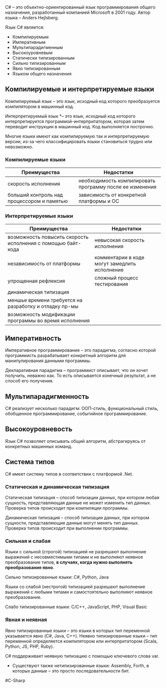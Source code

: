 C# – это объектно-ориентированный язык программирования общего назначения, разработанный компанией Microsoft в 2001 году. Автор языка – Anders Hejlsberg.

Язык C# является:

* Компилируемым
* Императивным
* Мультипарадигменным
* Высокоуровневым
* Статически типизированным
* Сильно типизированным
* Явно типизированным
* Языком общего назначения

## Компилируемые и интерпретируемые языки

Компилируемый язык – это язык, исходный код которого преобразуется компилятором в машинный код.

Интерпретируемый язык \*– это язык, исходный код которого интерпретируется программой-интерпритатором, которая затем переводит инструкции в машинный код. Код выполняется построчно.

Многие языки имеют как компилируемую так и интерпретируемую версии, из-за чего классифицировать языки становиться трудно или невозможно.

### Компилируемые языки
| Преимущества                               | Недостатки                                               |
| ------------------------------------------ | -------------------------------------------------------- |
| скорость исполнения                        | необходимость компилировать программу после ее изменения |
| больший контроль над процессором и памятью | зависимость от конкретной платформы и ОС                 |

### Интерпретируемые языки
Преимущества | Недостатки
-|-
возможность повысить скорость исполнения с помощью байт-кода| невысокая скорость исполнения
независимость от платформы | комментарии в коде могут замедлить исполнение
упрощенная рефлексия | сложный процесс тестирования
динамическая типизация|
меншье времени требуется на разработку и отладку пр-мы |
возможность модификации программы во время исполнения |

## Императивность

Императивное программирование – это парадигма, согласно которой программисть разрабатывает конкретный алгоритм для манипулирования данными программы.

Декларативная парадигма – программист описывает, что он хочет получить, неважно как. То есть описывается конечный результат, а не способ его получения.

## Мультипарадигменность

C# реализует несколько парадигм: ООП-стиль, функциональный стиль, обобщенное программирование, событийное программирование.

## Высокоуровневость

Язык C# позволяет описывать общий алгоритм, абстрагируясь от конкретных машинных команд.

## Система типов

C# имеет систему типов в соответствии с платформой .Net.

### Статическая и динамическая типизация

Статическая типизация – способ типизации данных, при котором любая сущность, представляющая данные не может изменить тип данных. Проверка типов происходит при компиляции программы.

Динамическая типизация – способ типизации данных, при котором сущности, представляющие данные могут менять тип данных. Проверка типов происходит при выполнении программы.

### Сильная и слабая

Языки с сильной (строгой) типизацией не разрешают выполнение выражений с несовместимыми типами и не выполняют неявное преобразование типов, **в случаях, когда нужно выполнять преобразование явно**.

Сильно типизированные языки: C#, Python, Java

Языки со слабой (нестрогой) типизацией разрешают выполнение выражений с любыми типами и самостоятельно выполняют неявное преобразование.

Слабо типизированные языки: C/C++, JavaScript, PHP, Visual Basic

### Явная и неявная

Явно типизированные языки – это языки в которых тип переменной указывается явно (C#, Java, C++). 
Неявно типизированные языки – тип переменной определяется компилятором или интерпритатором (Scala, Python, JS, PHP, Ruby).

C# поддерживает неявную типизацию с помощью ключевого слова var.

* Существуют также нетипизированные языки: Assembly, Forth, в которых данные – это просто последовательности бит.

#C-Sharp